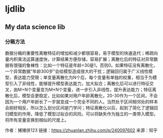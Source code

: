 # ljdlib
My data science lib
--
### 分箱方法
数据分箱的重要性离散特征的增加和减少都很容易，易于模型的快速迭代；稀疏向量内积乘法运算速度快，计算结果方便存储，容易扩展；离散化后的特征对异常数据有很强的鲁棒性：比如一个特征是年龄>30是1，否则0。如果特征没有离散化，一个异常数据“年龄300岁”会给模型造成很大的干扰；逻辑回归属于广义线性模型，表达能力受限；单变量离散化为N个后，每个变量有单独的权重，相当于为模型引入了非线性，能够提升模型表达能力，加大拟合；离散化后可以进行特征交叉，由M+N个变量变为M*N个变量，进一步引入非线性，提升表达能力；特征离散化后，模型会更稳定，比如如果对用户年龄离散化，20-30作为一个区间，不会因为一个用户年龄长了一岁就变成一个完全不同的人。当然处于区间相邻处的样本会刚好相反，所以怎么划分区间是门学问；特征离散化以后，起到了简化了逻辑回归模型的作用，降低了模型过拟合的风险。可以将缺失作为独立的一类带入模型。将所有变量变换到相似的尺度上。

作者：猪猪侠123
链接：https://zhuanlan.zhihu.com/p/240097602
来源：知乎
